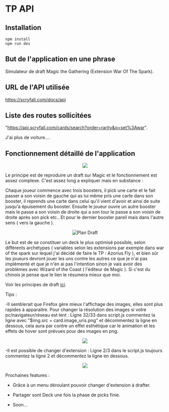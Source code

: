 # TP API

## Installation

```
npm install
npm run dev
```

## But de l'application en une phrase

Simulateur de draft Magic the Gathering (Extension War Of The Spark).

## URL de l'API utilisée

https://scryfall.com/docs/api

## Liste des routes sollicitées

"https://api.scryfall.com/cards/search?order=rarity&q=set%3Awar".

J'ai plus de voiture....

## Fonctionnement détaillé de l'application

<p align="center">
  <img src="https://github.com/clem51/tp-api/blob/master/src/Assets/images/WAR_logo.png">
</p>

Le principe est de reproduire un draft sur Magic et le fonctionnement est assez complexe.
C'est assez long a expliquer mais en substance :

Chaque joueur commence avec trois boosters, il pick une carte et le fait passer a son voisin de
gauche qui as lui même pris une carte dans son booster, il reprends une carte dans celui qu'il vient d'avoir
et ainsi de suite jusqu'à épuisement du booster.
Ensuite le joueur ouvre un autre booster mais le passe a son voisin de droite qui a son tour le passe a son voisin de droite
après son pick etc..
Et pour le dernier booster pareil mais dans l'autre sens ( vers la gauche ).

<p align="center">
  <img src="https://github.com/clem51/tp-api/blob/master/src/Assets/images/Plan_Draft" alt = "Plan Draft"
</p>

Le but est de se constituer un deck le plus optimisé possible, selon différents archétypes ( variables selon les extensions par exemple dans war of the spark sur lequel j'ai décidé de faire le TP : Azorius Fly ),
et bien sûr les joueurs devront jouer les uns contre les autres ce que je n'ai pas implémenté et que je n'en ai pas l'intention
sinon je vais avoir des problèmes avec Wizard of the Coast ( l'éditeur de Magic ). Si c'est du chinois je pense que le lien le résumera mieux que moi.

Voir les principes de draft [ici](https://magic.wizards.com/fr/articles/archive/how-play-limited/le-booster-draft-de-quoi-il-sagit-et-comment-y-jouer-2017-11-07).

Tips :

-Il semblerait que Firefox gère mieux l'affichage des images, elles sont plus rapides à apparaitre.
Pour changer la résolution des images si votre pc/navigateur/réseau est lent :
Ligne 32/33 dans script.js commentez la ligne avec "\$img.src = card.image_uris.png" et décommentez la ligne en dessous,
cela aura par contre un effet esthétique car le animation et les effets de hover sont prévues pour des images en png.

<p align="center">
  <img src="https://github.com/clem51/tp-api/blob/master/src/Assets/images/screenreadme1.png">
</p>

-Il est possible de changer d'extension :
Ligne 2/3 dans le script.js toujours commentez la ligne 2 et décommentez la ligne en dessous.

<p align="center">
  <img src="https://github.com/clem51/tp-api/blob/master/src/Assets/images/screenreadme2.png">
</p>

Prochaines features :

- Grâce à un menu déroulant pouvoir changer d'extension à drafter.

- Partager sont Deck une fois la phase de picks finie.

- Soon...
